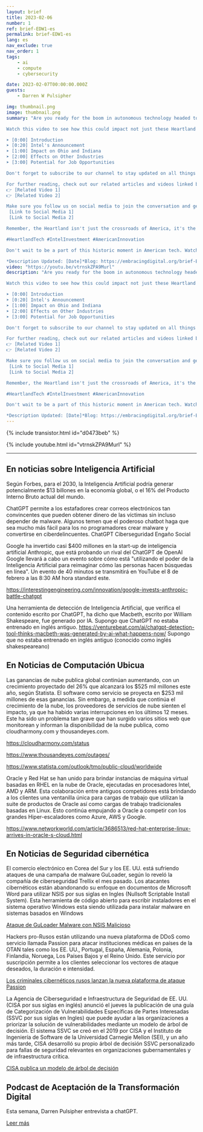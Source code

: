 ```yaml
---
layout: brief
title: 2023-02-06
number: 1
ref: brief-EDW1-es
permalink: brief-EDW1-es
lang: es
nav_exclude: true
nav_order: 1
tags:
    - ai
    - compute
    - cybersecurity

date: 2023-02-07T00:00:00.000Z
guests:
    - Darren W Pulsipher

img: thumbnail.png
image: thumbnail.png
summary: "Are you ready for the boom in autonomous technology headed to the Heartland of America? With Intel's recent announcement of a $20 Billion investment into silicon manufacturing, regions like Ohio and Indiana are poised to become leading pioneers in cutting-edge technology. This significant investment will fuel their local economies and catapult them into the future. 

Watch this video to see how this could impact not just these Heartland states, but the whole of America, in virtually all industries. From agriculture to transportation, these advancements in technology are destined to transform industries, boost productivity, and create new employment opportunities, driving the economic resurgence of America's heartland.

➤ [0:00] Introduction
➤ [0:20] Intel's Announcement
➤ [1:00] Impact on Ohio and Indiana
➤ [2:00] Effects on Other Industries
➤ [3:00] Potential for Job Opportunities

Don't forget to subscribe to our channel to stay updated on all things tech, and share this video to spread the word about this exciting time in American technology advancement.

For further reading, check out our related articles and videos linked below! 
👉 [Related Video 1]
👉 [Related Video 2]

Make sure you follow us on social media to join the conversation and get real-time updates! 
 [Link to Social Media 1]
 [Link to Social Media 2]

Remember, the Heartland isn't just the crossroads of America, it's the future of America. 

#HeartlandTech #IntelInvestment #AmericanInnovation

Don't wait to be a part of this historic moment in American tech. Watch now!

*Description Updated: [Date]*Blog: https://embracingdigital.org/brief-EDW70-esPodcast: https://share.transistor.fm/s/1792d234"
video: "https://youtu.be/vtrnskZPA9Murl"
description: "Are you ready for the boom in autonomous technology headed to the Heartland of America? With Intel's recent announcement of a $20 Billion investment into silicon manufacturing, regions like Ohio and Indiana are poised to become leading pioneers in cutting-edge technology. This significant investment will fuel their local economies and catapult them into the future. 

Watch this video to see how this could impact not just these Heartland states, but the whole of America, in virtually all industries. From agriculture to transportation, these advancements in technology are destined to transform industries, boost productivity, and create new employment opportunities, driving the economic resurgence of America's heartland.

➤ [0:00] Introduction
➤ [0:20] Intel's Announcement
➤ [1:00] Impact on Ohio and Indiana
➤ [2:00] Effects on Other Industries
➤ [3:00] Potential for Job Opportunities

Don't forget to subscribe to our channel to stay updated on all things tech, and share this video to spread the word about this exciting time in American technology advancement.

For further reading, check out our related articles and videos linked below! 
👉 [Related Video 1]
👉 [Related Video 2]

Make sure you follow us on social media to join the conversation and get real-time updates! 
 [Link to Social Media 1]
 [Link to Social Media 2]

Remember, the Heartland isn't just the crossroads of America, it's the future of America. 

#HeartlandTech #IntelInvestment #AmericanInnovation

Don't wait to be a part of this historic moment in American tech. Watch now!

*Description Updated: [Date]*Blog: https://embracingdigital.org/brief-EDW70-esPodcast: https://share.transistor.fm/s/1792d234"
---
```



{% include transistor.html id="d0473beb" %}



{% include youtube.html id="vtrnskZPA9Murl" %}


---

## En noticias sobre Inteligencia Artificial

Según Forbes, para el 2030, la Inteligencia Artificial podría generar potencialmente $13 billones en la economía global, o el 16% del Producto Interno Bruto actual del mundo.

ChatGPT permite a los estafadores crear correos electrónicos tan convincentes que pueden obtener dinero de las víctimas sin incluso depender de malware. Algunos temen que el poderoso chatbot haga que sea mucho más fácil para los no programadores crear malware y convertirse en ciberdelincuentes. ChatGPT Ciberseguridad Engaño Social

Google ha invertido casi $400 millones en la start-up de inteligencia artificial Anthropic, que está probando un rival del ChatGPT de OpenAI Google llevará a cabo un evento sobre cómo está "utilizando el poder de la Inteligencia Artificial para reimaginar cómo las personas hacen búsquedas en línea". Un evento de 40 minutos se transmitirá en YouTube el 8 de febrero a las 8:30 AM hora standard este.

https://interestingengineering.com/innovation/google-invests-anthropic-battle-chatgpt 

Una herramienta de detección de Inteligencia Artificial, que verifica el contenido escrito por ChatGPT, ha dicho que Macbeth, escrito por William Shakespeare, fue generado por IA. Supongo que ChatGPT no estaba entrenado en inglés antiguo. https://venturebeat.com/ai/chatgpt-detection-tool-thinks-macbeth-was-generated-by-ai-what-happens-now/ Supongo que no estaba entrenado en inglés antiguo (conocido como inglés shakespeareano)

## En Noticias de Computación Ubicua

Las ganancias de nube publica global continúan aumentando, con un crecimiento proyectado del 26% que alcanzará los $525 mil millones este año, según Statista. El software como servicio se proyecta en $253 mil millones de esas ganancias. Sin embargo, a medida que continúa el crecimiento de la nube, los proveedores de servicios de nube sienten el impacto, ya que ha habido varias interrupciones en los últimos 12 meses. Este ha sido un problema tan grave que han surgido varios sitios web que monitorean y informan la disponibilidad de la nube publica, como cloudharmony.com y thousandeyes.com.

https://cloudharmony.com/status

https://www.thousandeyes.com/outages/

https://www.statista.com/outlook/tmo/public-cloud/worldwide

Oracle y Red Hat se han unido para brindar instancias de máquina virtual basadas en RHEL en la nube de Oracle, ejecutadas en procesadores Intel, AMD y ARM. Esta colaboración entre antiguos competidores está brindando a los clientes una ventanilla única para cargas de trabajo que utilizan la suite de productos de Oracle así como cargas de trabajo tradicionales basadas en Linux. Esto continúa empujando a Oracle a competir con los grandes Hiper-escaladores como Azure, AWS y Google.

https://www.networkworld.com/article/3686513/red-hat-enterprise-linux-arrives-in-oracle-s-cloud.html

## En Noticias de Seguridad cibernética

El comercio electrónico en Corea del Sur y los EE. UU. está sufriendo ataques de una campaña de malware GuLoader, según lo reveló la compañía de ciberseguridad Trellix el mes pasado. Los atacantes cibernéticos están abandonando su enfoque en documentos de Microsoft Word para utilizar NSIS por sus siglas en Ingles (Nullsoft Scriptable Install System). Esta herramienta de código abierto para escribir instaladores en el sistema operativo Windows esta siendo utilizada para instalar malware en sistemas basados en Windows 

[Ataque de GuLoader Malware con NSIS Malicioso](https://thehackernews.com/2023/02/guloader-malware-using-malicious-nsis.html)

Hackers pro-Rusos están utilizando una nueva plataforma de DDoS como servicio llamada Passion para atacar instituciones médicas en países de la OTAN tales como los EE. UU., Portugal, España, Alemania, Polonia, Finlandia, Noruega, Los Países Bajos y el Reino Unido. Este servicio por suscripción permite a los clientes seleccionar los vectores de ataque deseados, la duración e intensidad. 

[Los criminales cibernéticos rusos lanzan la nueva plataforma de ataque Passion](https://cyware.com/news/russian-cybercriminals-launch-new-passion-attack-platform-798d8713)

La Agencia de Ciberseguridad e Infraestructura de Seguridad de EE. UU. (CISA por sus siglas en inglés) anunció el jueves la publicación de una guía de Categorización de Vulnerabilidades Específicas de Partes Interesadas (SSVC por sus siglas en Ingles) que puede ayudar a las organizaciones a priorizar la solución de vulnerabilidades mediante un modelo de árbol de decisión. El sistema SSVC se creó en el 2019 por CISA y el Instituto de Ingeniería de Software de la Universidad Carnegie Mellon (SEI), y un año más tarde, CISA desarrolló su propio árbol de decisión SSVC personalizado para fallas de seguridad relevantes en organizaciones gubernamentales y de infraestructura crítica. 

[CISA publica un modelo de árbol de decisión](https://www.securityweek.com/cisa-releases-decision-tree-model-help-companies-prioritize-vulnerability-patching/) 

## Podcast de Aceptación de la Transformación Digital

Esta semana, Darren Pulsipher entrevista a chatGPT.

[Leer más](https://www.embracingdigital.org/episodes-EDT122)


